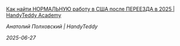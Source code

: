 <!--2025-06-27 19:00:48-->
<div class="yb">
  <a class="nodecor" href="/index.html?rabota/kak_najti_normalnuju_rabotu_v_ssha_posle_pereezda_v_2025_handyteddy_academy">
    <img class="preview" data-videoid="nXQbDHKN4Ls" src="https://i3.ytimg.com/vi/nXQbDHKN4Ls/hqdefault.jpg" align="left" alt="">
  </a>
  <div class="inlbl text">
    <p><a class="nodecor" href="/index.html?rabota/kak_najti_normalnuju_rabotu_v_ssha_posle_pereezda_v_2025_handyteddy_academy">Как найти НОРМАЛЬНУЮ работу в США после ПЕРЕЕЗДА в 2025 | HandyTeddy Academy</a></p>
    <p><i class="smaller2">Анатолий Полховский | HandyTeddy </i></p>
    <i class="smaller3">2025-06-27</i>
  </div>
</div>

